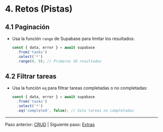 # 4. Retos (Pistas)

## 4.1 Paginación
- Usa la función `range` de Supabase para limitar los resultados:

  ```javascript
  const { data, error } = await supabase
    .from('tasks')
    .select('*')
    .range(0, 9); // Primeros 10 resultados
  ```

## 4.2 Filtrar tareas
- Usa la función `eq` para filtrar tareas completadas o no completadas:

  ```javascript
  const { data, error } = await supabase
    .from('tasks')
    .select('*')
    .eq('completed', false); // Solo tareas no completadas
  ```

---

Paso anterior: [CRUD](./03.CRUD.md)
|
Siguiente paso: [Extras](./05.extras.md)